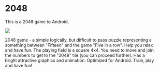 2048
====


This is a 2048 game to Android.




![](http://i.imgur.com/zMuvXHb.png)

2048 game - a simple logically, but difficult to pass puzzle representing a something between "Fifteen" and the game "Five in a row". Help you relax and have fun.
The playing field is a square 4x4. You need to move and join the numbers to get to the "2048" tile (you can proceed further).
Has a bright attractive graphics and animation.
Optimized for Android.
Train, play and have fun!
